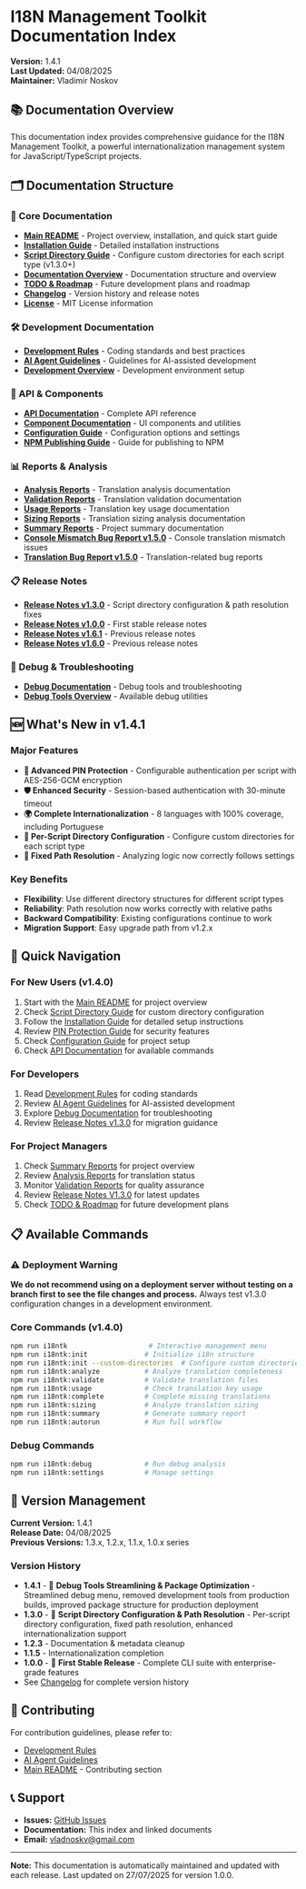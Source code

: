 # I18N Management Toolkit Documentation Index

**Version:** 1.4.1  
**Last Updated:** 04/08/2025  
**Maintainer:** Vladimir Noskov  

## 📚 Documentation Overview

This documentation index provides comprehensive guidance for the I18N Management Toolkit, a powerful internationalization management system for JavaScript/TypeScript projects.

## 🗂️ Documentation Structure

### 📖 Core Documentation
- **[Main README](../README.md)** - Project overview, installation, and quick start guide
- **[Installation Guide](./INSTALLATION.md)** - Detailed installation instructions
- **[Script Directory Guide](./docs/SCRIPT_DIRECTORY_GUIDE.md)** - Configure custom directories for each script type (v1.3.0+)
- **[Documentation Overview](./README.md)** - Documentation structure and overview
- **[TODO & Roadmap](./TODO_ROADMAP.md)** - Future development plans and roadmap
- **[Changelog](../CHANGELOG.md)** - Version history and release notes
- **[License](../LICENSE)** - MIT License information

### 🛠️ Development Documentation
- **[Development Rules](./development/DEVELOPMENT_RULES.md)** - Coding standards and best practices
- **[AI Agent Guidelines](./development/AGENTS.md)** - Guidelines for AI-assisted development
- **[Development Overview](./development/DEV_README.md)** - Development environment setup

### 🔧 API & Components
- **[API Documentation](./api/API_REFERENCE.md)** - Complete API reference
- **[Component Documentation](./api/COMPONENTS.md)** - UI components and utilities
- **[Configuration Guide](./api/CONFIGURATION.md)** - Configuration options and settings
- **[NPM Publishing Guide](./api/NPM_PUBLISHING_GUIDE.md)** - Guide for publishing to NPM

### 📊 Reports & Analysis
- **[Analysis Reports](./reports/ANALYSIS_README.md)** - Translation analysis documentation
- **[Validation Reports](./reports/VALIDATION_README.md)** - Translation validation documentation
- **[Usage Reports](./reports/USAGE_README.md)** - Translation key usage documentation
- **[Sizing Reports](./reports/SIZING_README.md)** - Translation sizing analysis documentation
- **[Summary Reports](./reports/SUMMARY_README.md)** - Project summary documentation
- **[Console Mismatch Bug Report v1.5.0](./reports/CONSOLE_MISMATCH_BUG_REPORT_v1.5.0.md)** - Console translation mismatch issues
- **[Translation Bug Report v1.5.0](./reports/TRANSLATION_BUG_REPORT_v1.5.0.md)** - Translation-related bug reports

### 📋 Release Notes
- **[Release Notes v1.3.0](./docs/release-notes/v1.3.0.md)** - Script directory configuration & path resolution fixes
- **[Release Notes v1.0.0](./release-notes/RELEASE_NOTES_v1.0.0.md)** - First stable release notes
- **[Release Notes v1.6.1](./release-notes/RELEASE_NOTES_v1.6.1.md)** - Previous release notes
- **[Release Notes v1.6.0](./release-notes/RELEASE_NOTES_v1.6.0.md)** - Previous release notes

### 🐛 Debug & Troubleshooting
- **[Debug Documentation](./debug/DEBUG_README.md)** - Debug tools and troubleshooting
- **[Debug Tools Overview](./debug/DEBUG_TOOLS.md)** - Available debug utilities

## 🆕 What's New in v1.4.1

### Major Features
- **🔐 Advanced PIN Protection** - Configurable authentication per script with AES-256-GCM encryption
- **🛡️ Enhanced Security** - Session-based authentication with 30-minute timeout
- **🌍 Complete Internationalization** - 8 languages with 100% coverage, including Portuguese
- **🎯 Per-Script Directory Configuration** - Configure custom directories for each script type
- **🔧 Fixed Path Resolution** - Analyzing logic now correctly follows settings

### Key Benefits
- **Flexibility**: Use different directory structures for different script types
- **Reliability**: Path resolution now works correctly with relative paths
- **Backward Compatibility**: Existing configurations continue to work
- **Migration Support**: Easy upgrade path from v1.2.x

## 🚀 Quick Navigation

### For New Users (v1.4.0)
1. Start with the [Main README](../README.md) for project overview
2. Check [Script Directory Guide](./docs/SCRIPT_DIRECTORY_GUIDE.md) for custom directory configuration
3. Follow the [Installation Guide](./INSTALLATION.md) for detailed setup instructions
4. Review [PIN Protection Guide](./docs/PIN_PROTECTION_GUIDE.md) for security features
5. Check [Configuration Guide](./api/CONFIGURATION.md) for project setup
6. Check [API Documentation](./api/API_REFERENCE.md) for available commands

### For Developers
1. Read [Development Rules](./development/DEVELOPMENT_RULES.md) for coding standards
2. Review [AI Agent Guidelines](./development/AGENTS.md) for AI-assisted development
3. Explore [Debug Documentation](./debug/DEBUG_README.md) for troubleshooting
4. Review [Release Notes v1.3.0](./docs/release-notes/v1.3.0.md) for migration guidance

### For Project Managers
1. Check [Summary Reports](./reports/SUMMARY_README.md) for project overview
2. Review [Analysis Reports](./reports/ANALYSIS_README.md) for translation status
3. Monitor [Validation Reports](./reports/VALIDATION_README.md) for quality assurance
4. Review [Release Notes V1.3.0](./docs/release-notes/v1.3.0.md) for latest updates
5. Check [TODO & Roadmap](./TODO_ROADMAP.md) for future development plans

## 📋 Available Commands

### ⚠️ Deployment Warning
**We do not recommend using on a deployment server without testing on a branch first to see the file changes and process.** Always test v1.3.0 configuration changes in a development environment.

### Core Commands (v1.4.0)
```bash
npm run i18ntk                    # Interactive management menu
npm run i18ntk:init              # Initialize i18n structure
npm run i18ntk:init --custom-directories  # Configure custom directories
npm run i18ntk:analyze           # Analyze translation completeness
npm run i18ntk:validate          # Validate translation files
npm run i18ntk:usage             # Check translation key usage
npm run i18ntk:complete          # Complete missing translations
npm run i18ntk:sizing            # Analyze translation sizing
npm run i18ntk:summary           # Generate summary report
npm run i18ntk:autorun           # Run full workflow
```

### Debug Commands
```bash
npm run i18ntk:debug             # Run debug analysis
npm run i18ntk:settings          # Manage settings
```

## 🔄 Version Management

**Current Version:** 1.4.1  
**Release Date:** 04/08/2025  
**Previous Versions:** 1.3.x, 1.2.x, 1.1.x, 1.0.x series 

### Version History
- **1.4.1** - 🔧 **Debug Tools Streamlining & Package Optimization** - Streamlined debug menu, removed development tools from production builds, improved package structure for production deployment
- **1.3.0** - 🎯 **Script Directory Configuration & Path Resolution** - Per-script directory configuration, fixed path resolution, enhanced internationalization support
- **1.2.3** - Documentation & metadata cleanup
- **1.1.5** - Internationalization completion
- **1.0.0** - 🎉 **First Stable Release** - Complete CLI suite with enterprise-grade features
- See [Changelog](../CHANGELOG.md) for complete version history

## 🤝 Contributing

For contribution guidelines, please refer to:
- [Development Rules](./development/DEVELOPMENT_RULES.md)
- [AI Agent Guidelines](./development/AGENTS.md)
- [Main README](../README.md) - Contributing section

## 📞 Support

- **Issues:** [GitHub Issues](https://github.com/vladnoskv/i18n-management-toolkit/issues)
- **Documentation:** This index and linked documents
- **Email:** vladnoskv@gmail.com

---

**Note:** This documentation is automatically maintained and updated with each release. Last updated on 27/07/2025 for version 1.0.0.